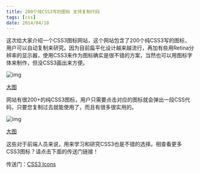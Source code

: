 ```yaml
---
title: 200个纯CSS3写的图标 支持复制代码
tags: [css]
date: 2014/04/18
---
```


这次给大家介绍一个CSS3图标网站，这个网站包含了200个纯CSS3写的图标，用户可以自动复制来研究。因为目前扁平化设计越来越流行，再加有些用Retina分辨率的显示器，使用CSS3来作为图标确实是很不错的方案，当然也可以用图标字体来制作，但没CSS3画出来方便。

![img](http://23.244.200.48/wp-content/uploads/2014/07/css3-icons-300x150.png)

[大图](http://23.244.200.48/wp-content/uploads/2014/07/css3-icons.png)

网站有很200+的纯CSS3图标，用户只需要点击对应的图标就会弹出一段CSS代码，只要您复制过去就能使用了，而且有很多很实用的。

![img](http://23.244.200.48/wp-content/uploads/2014/07/css3-icons-show-300x150.png)

[大图](http://23.244.200.48/wp-content/uploads/2014/07/css3-icons-show.png)

这些对于前端人员来说，用来学习和研究CSS3也是不错的选择。相查看更多CSS3图标？请点击下面的传送门链接！

传送门：[CSS3 Icons](http://www.uiplayground.in/css3-icons/)
